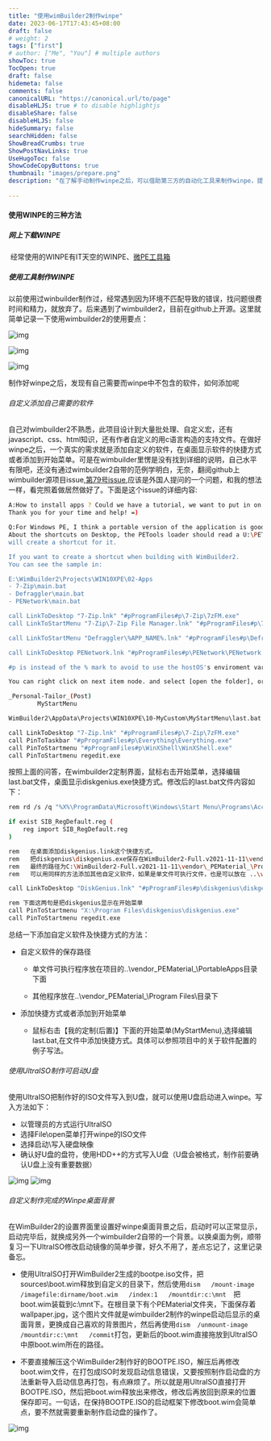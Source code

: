 ```yaml
---
title: "使用wimBuilder2制作winpe"
date: 2023-06-17T17:43:45+08:00
draft: false
# weight: 2
tags: ["first"]
# author: ["Me", "You"] # multiple authors
showToc: true
TocOpen: true
draft: false
hidemeta: false
comments: false
canonicalURL: "https://canonical.url/to/page"
disableHLJS: true # to disable highlightjs
disableShare: false
disableHLJS: false
hideSummary: false
searchHidden: false
ShowBreadCrumbs: true
ShowPostNavLinks: true
UseHugoToc: false
ShowCodeCopyButtons: true
thumbnail: "images/prepare.png"
description: "在了解手动制作winpe之后，可以借助第三方的自动化工具来制作winpe，提高工作效率"
   
---
```


#### 使用WINPE的三种方法

##### 网上下载WINPE

​    经常使用的WINPE有IT天空的WINPE、[微PE工具箱](https://www.wepe.com.cn/)

##### 使用工具制作WINPE

  以前使用过winbuilder制作过，经常遇到因为环境不匹配导致的错误，找问题很费时间和精力，就放弃了。后来遇到了wimbuilder2，目前在github上开源。这里就简单记录一下使用wimbuilder2的使用要点：

![img](images/prepare.png)

![img](images/custome.png)

![img](images/build.png)

制作好winpe之后，发现有自己需要而winpe中不包含的软件，如何添加呢
###### 自定义添加自己需要的软件
自己对wimbuilder2不熟悉，此项目设计到大量批处理、自定义宏，还有javascript、css、html知识，还有作者自定义的用c语言构造的支持文件。在做好winpe之后，一个真实的需求就是添加自定义的软件，在桌面显示软件的快捷方式或者添加到开始菜单。可是在wimbuilder里愣是没有找到详细的说明，自己水平有限吧，还没有通过wimbuilder2自带的范例学明白，无奈，翻阅github上wimbuilder源项目issue,[第79号issue](https://github.com/slorelee/wimbuilder2/issues/79),应该是外国人提问的一个问题，和我的想法一样，看完照着做居然做好了。下面是这个issue的详细内容:

```bash
A:How to install apps ? Could we have a tutorial, we want to put in on the desktop, could it be in English? (Or French, it would be best)
Thank you for your time and help! =)

Q:For Windows PE, I think a portable version of the application is good, you can run them from your USB disk directly.
About the shortcuts on Desktop, the PETools loader should read a U:\PETools\PETools.ini, the pecmd.exe's link command
will create a shortcut for it.

If you want to create a shortcut when building with WimBuilder2.
You can see the sample in:

E:\WimBuilder2\Projects\WIN10XPE\02-Apps
- 7-Zip\main.bat
- Defraggler\main.bat
- PENetwork\main.bat

call LinkToDesktop "7-Zip.lnk" "#pProgramFiles#p\7-Zip\7zFM.exe"
call LinkToStartMenu "7-Zip\7-Zip File Manager.lnk" "#pProgramFiles#p\7-Zip\7zFM.exe"

call LinkToStartMenu "Defraggler\%APP_NAME%.lnk" "#pProgramFiles#p\Defraggler\Defraggler.exe"

call LinkToDesktop PENetwork.lnk "#pProgramFiles#p\PENetwork\PENetwork.exe"

#p is instead of the % mark to avoid to use the hostOS's enviroment variables.

You can right click on next item node. and select [open the folder], or [edit the last.bat].

_Personal-Tailor_(Post)
        MyStartMenu

WimBuilder2\AppData\Projects\WIN10XPE\10-MyCustom\MyStartMenu\last.bat

call LinkToDesktop "7-Zip.lnk" "#pProgramFiles#p\7-Zip\7zFM.exe"
call PinToTaskbar "#pProgramFiles#p\Everything\Everything.exe"
call PinToStartmenu "#pProgramFiles#p\WinXShell\WinXShell.exe"
call PinToStartmenu regedit.exe

```

按照上面的问答，在wimbuilder2定制界面，鼠标右击开始菜单，选择编辑last.bat文件，桌面显示diskgenius.exe快捷方式。修改后的last.bat文件内容如下：

```bash
rem rd /s /q "%X%\ProgramData\Microsoft\Windows\Start Menu\Programs\Accessories"

if exist SIB_RegDefault.reg (
    reg import SIB_RegDefault.reg
)

rem   在桌面添加diskgenius.link这个快捷方式。
rem   把diskgenius\diskgenius.exe保存在WimBuilder2-Full.v2021-11-11\vendor\_PEMaterial_\Program Files\
rem   最终的路径为C:\WimBuilder2-Full.v2021-11-11\vendor\_PEMaterial_\Program Files\diskgenius\diskgenius.exe
rem   可以用同样的方法添加其他自定义软件，如果是单文件可执行文件，也是可以放在 ..\vendor\_PEMaterial_\PortableApps目录下面试试

call LinkToDesktop "DiskGenius.lnk" "#pProgramFiles#p\diskgenius\diskgenius.exe"

rem 下面这两句是把diskgenius显示在开始菜单
call PinToStartmenu "X:\Program Files\diskgenius\diskgenius.exe"
call PinToStartmenu regedit.exe


```

总结一下添加自定义软件及快捷方式的方法：
* 自定义软件的保存路径

  * 单文件可执行程序放在项目的..\vendor\_PEMaterial_\PortableApps目录下面

  * 其他程序放在..\vendor\_PEMaterial_\Program Files\目录下

* 添加快捷方式或者添加到开始菜单

  * 鼠标右击【我的定制(后置)】下面的开始菜单(MyStartMenu),选择编辑last.bat,在文件中添加快捷方式。具体可以参照项目中的关于软件配置的例子写法。
###### 使用UltraISO制作可启动U盘

使用UltraISO把制作好的ISO文件写入到U盘，就可以使用U盘启动进入winpe。写入方法如下：

* 以管理员的方式运行UltraISO
* 选择File\open菜单打开winpe的ISO文件
* 选择启动\写入硬盘映像
* 确认好U盘的盘符，使用HDD++的方式写入U盘（U盘会被格式，制作前要确认U盘上没有重要数据）

![img](images/ultraiso_open.png)
![img](images/写入硬盘映像.png)

###### 自定义制作完成的Winpe桌面背景

在WimBuilder2的设置界面里设置好winpe桌面背景之后，启动时可以正常显示，启动完毕后，就换成另外一个wimbuilder2自带的一个背景。以换桌面为例，顺带复习一下UltraISO修改启动镜像的简单步骤，好久不用了，差点忘记了，这里记录备忘。

* 使用UltraISO打开WimBuilder2生成的bootpe.iso文件，把sources\boot.wim释放到自定义的目录下，然后使用`dism   /mount-image  /imagefile:dirname/boot.wim   /index:1   /mountdir:c:\mnt  `把boot.wim装载到c:\mnt下。在根目录下有个PEMaterial文件夹，下面保存着wallpaper.jpg，这个图片文件就是wimbuilder2制作的winpe启动后显示的桌面背景，更换成自己喜欢的背景图片，然后再使用`dism  /unmount-image  /mountdir:c:\mnt   /commit`打包，更新后的boot.wim直接拖放到UltraISO中原boot.wim所在的路径。

* 不要直接解压这个WimBuilder2制作好的BOOTPE.ISO，解压后再修改boot.wim文件，在打包成ISO时发现启动信息错误，又要按照制作启动盘的方法重新导入启动信息再打包，有点麻烦了。所以就是用UltraISO直接打开BOOTPE.ISO，然后把boot.wim释放出来修改，修改后再放回到原来的位置保存即可。一句话，在保持BOOTPE.ISO的启动框架下修改boot.wim会简单点，要不然就需要重新制作启动盘的操作了。

![img](images/ultraiso.png)